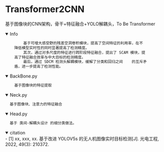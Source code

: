 # Transformer2CNN
基于图像块的CNN架构，骨干+特征融合+YOLO解耦头，To Be Transformer

<details open>
<summary>Info</summary> 
  
``` bash 
        基于可增大感受野的残差空洞卷积模块，提高了空间特征的利用率，在不
    降低模型实时性的同时显著提高了检测精度。
        其次，通过对多尺度的特征进行跨阶段特征融合，提出了 SCAM 模块，提
    高了特征融合效率与中大目标的检测精度。
        最后，通过 SDCM 检测头解耦模块，缓解了分类和回归之间    的互斥矛
    盾，进一步提高了检测性能。
```
</details>


<details open>
<summary>BackBone.py</summary> 

``` bash 
    基于图像块的特征提取
  ```
  
</details>
<details open>
<summary>Neck.py</summary> 

``` bash 
  基于图像块、注意力的特征融合
  ```
</details>
 
<details open>
<summary>Head.py</summary> 

``` bash 
  基于 类间-解耦头设计 的细分类做法。
  ```
</details>
   

<details open>
<summary>citation</summary> 
- [1] xx, xxx, xx. 基于改进 YOLOV5s 的无人机图像实时目标检测[J]. 光电工程, 2022, 49(3): 210372.
</details>
